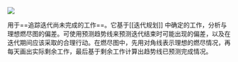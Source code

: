 ![](https://raw.githubusercontent.com/a812305914/PMP/main/img/202210082310498.png)

用于==追踪迭代尚未完成的工作==。它基于[[迭代规划]] 中确定的工作，分析与理想燃尽图的偏差。可使用预测趋势线来预测迭代结束时可能出现的偏差，以及在迭代期间应该采取的合理行动。在燃尽图中，先用对角线表示理想的燃尽情况，再每天画出实际剩余工作，最后基于剩余工作计算出趋势线已预测完成情况。